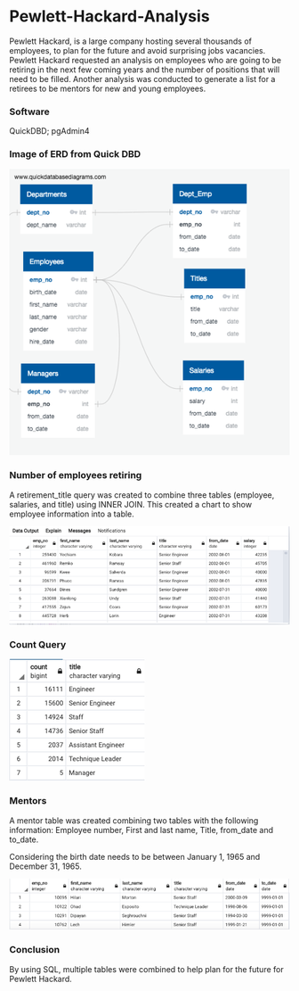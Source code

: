# Pewlett-Hackard-Analysis

Pewlett Hackard, is a  large company hosting several thousands of employees, to plan for the future and avoid surprising jobs vacancies. Pewlett Hackard requested an analysis on employees who are going to be retiring in the next few coming years and the number of positions that will need to be filled. Another analysis was conducted to generate a list for a retirees to be mentors for new and young employees.


### Software 
QuickDBD; 
pgAdmin4

### Image of ERD from Quick DBD

![erd](https://github.com/Samira786/Pewlett-Hackard-Analysis/blob/master/QuickDBD-export%20.png)

### Number of employees retiring

A retirement_title query was created to combine three tables (employee, salaries, and title) using INNER JOIN. This created a chart to show employee information into a table.

![retiring](https://github.com/Samira786/Pewlett-Hackard-Analysis/blob/master/retiree%20list.png)

### Count Query

![count](https://github.com/Samira786/Pewlett-Hackard-Analysis/blob/master/count%20query.png)

### Mentors

A mentor table was created combining two tables with the following information: Employee number, First and last name, Title, from_date and to_date.

Considering the birth date needs to be between January 1, 1965 and December 31, 1965.

![mentor](https://github.com/Samira786/Pewlett-Hackard-Analysis/blob/master/mentor.png)

### Conclusion

By using SQL, multiple tables were combined to help plan for the future for Pewlett Hackard.


